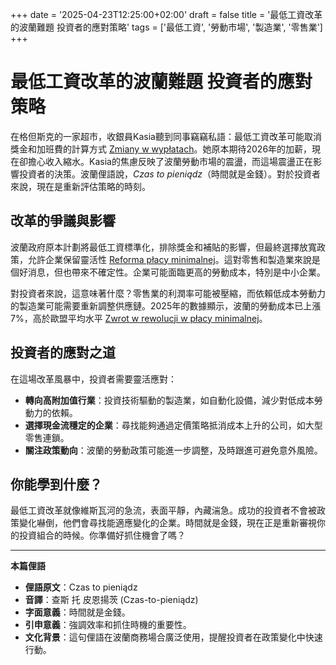 +++
date = '2025-04-23T12:25:00+02:00'
draft = false
title = '最低工資改革的波蘭難題 投資者的應對策略'
tags = ['最低工資', '勞動市場', '製造業', '零售業']
+++

# 最低工資改革的波蘭難題 投資者的應對策略

在格但斯克的一家超市，收銀員Kasia聽到同事竊竊私語：最低工資改革可能取消獎金和加班費的計算方式 [Zmiany w wypłatach](https://www.wnp.pl/rynki/zmiany-w-wyplatach-fatalna-informacja-dla-milionow,935971.html)。她原本期待2026年的加薪，現在卻擔心收入縮水。Kasia的焦慮反映了波蘭勞動市場的震盪，而這場震盪正在影響投資者的決策。波蘭俚語說，*Czas to pieniądz*（時間就是金錢）。對於投資者來說，現在是重新評估策略的時刻。

## 改革的爭議與影響

波蘭政府原本計劃將最低工資標準化，排除獎金和補貼的影響，但最終選擇放寬政策，允許企業保留靈活性 [Reforma płacy minimalnej](https://www.bankier.pl/wiadomosc/Reforma-placy-minimalnej-nagrody-i-premie-nie-beda-juz-wliczane-Rzad-lagodzi-wczesniejsza-propozycje-8928371.html)。這對零售和製造業來說是個好消息，但也帶來不確定性。企業可能面臨更高的勞動成本，特別是中小企業。

對投資者來說，這意味著什麼？零售業的利潤率可能被壓縮，而依賴低成本勞動力的製造業可能需要重新調整供應鏈。2025年的數據顯示，波蘭的勞動成本已上漲7%，高於歐盟平均水平 [Zwrot w rewolucji w płacy minimalnej](https://www.infor.pl/prawo/nowosci-prawne/6918156,zwrot-w-rewolucji-w-placy-minimalnej-wynagrodzenie-zasadnicze-nie-zostanie-jednak-zrownane-z-najnizsza-krajowa-a-tysiace-pracownikow-nie-otrzyma-zapowiadanych-podwyzek-od-1-stycznia-2026-r.html)。

## 投資者的應對之道

在這場改革風暴中，投資者需要靈活應對：

- **轉向高附加值行業**：投資技術驅動的製造業，如自動化設備，減少對低成本勞動力的依賴。
- **選擇現金流穩定的企業**：尋找能夠通過定價策略抵消成本上升的公司，如大型零售連鎖。
- **關注政策動向**：波蘭的勞動政策可能進一步調整，及時跟進可避免意外風險。

## 你能學到什麼？

最低工資改革就像維斯瓦河的急流，表面平靜，內藏湍急。成功的投資者不會被政策變化嚇倒，他們會尋找能適應變化的企業。時間就是金錢，現在正是重新審視你的投資組合的時候。你準備好抓住機會了嗎？

---

**本篇俚語**

- **俚語原文**：Czas to pieniądz
- **音譯**：查斯 托 皮恩揚茨 (Czas-to-pieniądz)
- **字面意義**：時間就是金錢。
- **引申意義**：強調效率和抓住時機的重要性。
- **文化背景**：這句俚語在波蘭商務場合廣泛使用，提醒投資者在政策變化中快速行動。